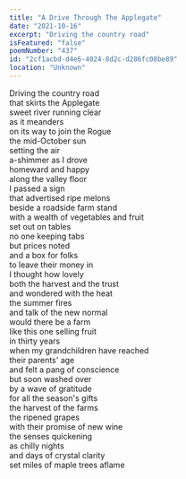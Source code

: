 ```yaml
---
title: "A Drive Through The Applegate"
date: "2021-10-16"
excerpt: "Driving the country road"
isFeatured: "false"
poemNumber: "437"
id: "2cf1acbd-d4e6-4024-8d2c-d286fc08be89"
location: "Unknown"
---
```


Driving the country road  
that skirts the Applegate  
sweet river running clear  
as it meanders  
on its way to join the Rogue  
the mid-October sun  
setting the air  
a-shimmer as I drove  
homeward and happy  
along the valley floor  
I passed a sign  
that advertised ripe melons  
beside a roadside farm stand  
with a wealth of vegetables and fruit  
set out on tables  
no one keeping tabs  
but prices noted  
and a box for folks  
to leave their money in  
I thought how lovely  
both the harvest and the trust  
and wondered with the heat  
the summer fires  
and talk of the new normal  
would there be a farm  
like this one selling fruit  
in thirty years  
when my grandchildren have reached  
their parents' age  
and felt a pang of conscience  
but soon washed over  
by a wave of gratitude  
for all the season's gifts  
the harvest of the farms  
the ripened grapes  
with their promise of new wine  
the senses quickening  
as chilly nights  
and days of crystal clarity  
set miles of maple trees aflame

